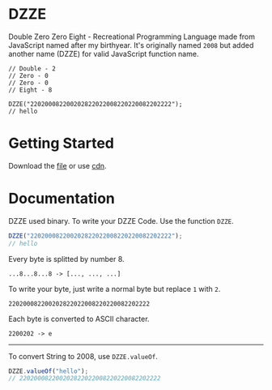# DZZE
Double Zero Zero Eight - Recreational Programming Language made from JavaScript named after my birthyear.
It's originally named `2008` but added another name (DZZE) for valid JavaScript function name.

```
// Double - 2
// Zero - 0
// Zero - 0
// Eight - 8

DZZE("220200082200202822022008220220082202222");
// hello
```

# Getting Started
Download the [file](2008.js) or use [cdn](https://cdn.jsdelivr.net/gh/dlvdls18/DZZE@main/2008.js).

# Documentation
DZZE used binary.
To write your DZZE Code. Use the function `DZZE`.
```js
DZZE("220200082200202822022008220220082202222");
// hello
```

Every byte is splitted by number 8.
```
...8...8...8 -> [..., ..., ...]
```

To write your byte, just write a normal byte but replace `1` with `2`.
```
220200082200202822022008220220082202222
```

Each byte is converted to ASCII character.
```
2200202 -> e
```

***

To convert String to 2008, use `DZZE.valueOf`.
```js
DZZE.valueOf("hello");
// 220200082200202822022008220220082202222
```
